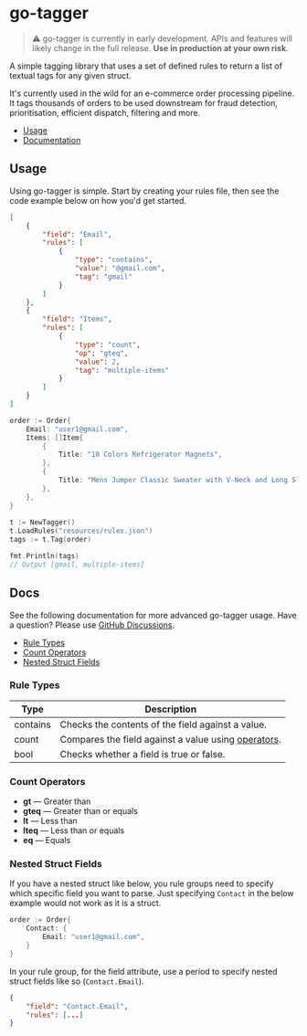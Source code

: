 # go-tagger

> ⚠️ go-tagger is currently in early development. APIs and features will likely change in the full release.  **Use in production at your own risk**.

A simple tagging library that uses a set of defined rules to return a list of textual tags for any given struct. 

It's currently used in the wild for an e-commerce order processing pipeline. It tags thousands of orders to be used downstream for fraud detection, prioritisation, efficient dispatch, filtering and more.

- [Usage](#usage)
- [Documentation](#docs)

## Usage

Using go-tagger is simple. Start by creating your rules file, then see the code example below on how you'd get started. 

```json
[
    {
        "field": "Email",
        "rules": [
            {
                "type": "contains",
                "value": "@gmail.com",
                "tag": "gmail"
            }
        ]
    },
    {
        "field": "Items",
        "rules": [
            {
                "type": "count",
                "op": "gteq",
                "value": 2,
                "tag": "multiple-items"
            }
        ]
    }
]
```

```go
order := Order{
    Email: "user1@gmail.com",
    Items: []Item{
        {
            Title: "10 Colors Refrigerator Magnets",
        },
        {
            Title: "Mens Jumper Classic Sweater with V-Neck and Long Sleeve",
        },
    },
}
  
t := NewTagger()
t.LoadRules("resources/rules.json")
tags := t.Tag(order)

fmt.Println(tags) 
// Output [gmail, multiple-items]
```

## Docs
See the following documentation for more advanced go-tagger usage. Have a question? Please use [GitHub Discussions](https://github.com/loxhill/go-tagger). 

- [Rule Types](#rule-types)
- [Count Operators](#count-operators)
- [Nested Struct Fields](#nested-struct-fields)

### Rule Types
| Type     | Description                                                             |
|----------|-------------------------------------------------------------------------|
| contains | Checks the contents of the field against a value.                       |
| count    | Compares the field against a value using [operators](#count-operators). |
| bool     | Checks whether a field is true or false.                                |

### Count Operators

- **gt** — Greater than
- **gteq** — Greater than or equals
- **lt** — Less than
- **lteq** — Less than or equals
- **eq** — Equals

### Nested Struct Fields
If you have a nested struct like below, you rule groups need to specify which specific field you want to parse. Just specifying `Contact` in the below example would not work as it is a struct.

```go
order := Order{
    Contact: {
        Email: "user1@gmail.com",
    }
}
```

In your rule group, for the field attribute, use a period to specify nested struct fields like so (`Contact.Email`).

```json
{
    "field": "Contact.Email",
    "rules": [...]
}
```

